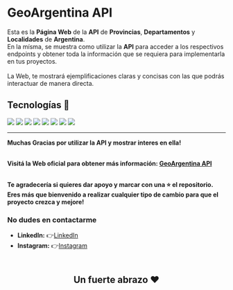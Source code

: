 # GeoArgentina API
Esta es la **Página Web** de la **API** de **Provincias**, **Departamentos** y **Localidades** de **Argentina**.<br>
En la mísma, se muestra como utilizar la **API** para acceder a los respectivos endpoints y obtener toda la información que se requiera para implementarla en tus proyectos.
<br>
<br>
La Web, te mostrará ejemplificaciones claras y concisas con las que podrás interactuar de manera directa.
<br>

## Tecnologías 📌
<div display="inline">
  <img src = "https://img.shields.io/badge/-HTML5-E34F26?style=flat&logo=html5&logoColor=white"> 
  <img src = "https://img.shields.io/badge/-CSS3-1572B6?style=flat&logo=css3&logoColor=white">
  <img src="https://img.shields.io/badge/-JavaScript-eed718?style=flat&logo=javascript&logoColor=ffffff">
  <img src="https://img.shields.io/badge/-Tailwind%20CSS-4A5568?style=flat&logo=tailwindcss&logoColor=white">
  <img src="https://img.shields.io/badge/-Astro-8B008B?style=flat&logo=astro&logoColor=white">
  <img src="https://img.shields.io/badge/-React-0088CC?style=flat&logo=react&logoColor=white">
  <img src="https://img.shields.io/badge/-Vercel-black?style=flat&logo=vercel&logoColor=white">
  <img src="https://img.shields.io/badge/-Vite-FF4500?style=flat&logo=vite&logoColor=white">

</div>

---
**Muchas Gracias por utilizar la API y mostrar interes en ella!**
<br>
<br>

**Visitá la Web oficial para obtener más información: <a href="https://localidades-argentinas.vercel.app/" target="_blank">GeoArgentina API</a>**
<br>
<br>

**Te agradecería si quieres dar apoyo y marcar con una ⭐ el repositorio. Eres más que bienvenido a realizar cualquier tipo de cambio para que el proyecto crezca y mejore!**
<br>


### No dudes en contactarme
- **LinkedIn:** 👉​<a href="https://www.linkedin.com/in/nicolasatapiedev30" target="_blank">LinkedIn</a>
- **Instagram:** 👉​<a href="https://www.instagram.com/nicotapie1/" target="_blank">Instagram</a>
<br>

<p align="center" style="font-size: 1.5em; font-weight: bold;"><b>Un fuerte abrazo ❤️</b></p>
